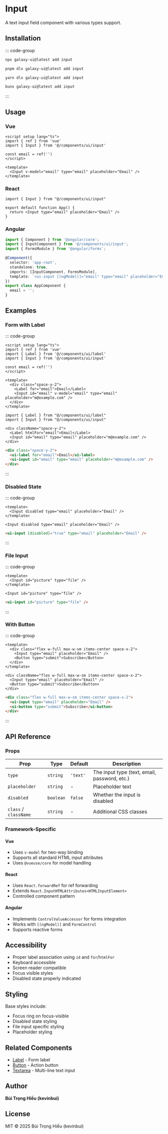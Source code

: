 # Input

A text input field component with various types support.

<ComponentPreview name="InputDemo">
  <template #preview>
    <DemoContainer>
      <InputDemo />
    </DemoContainer>
  </template>
  <template #code>

::: code-group

```vue [Vue]
<script setup lang="ts">
import { Input } from '@/components/ui/input'
</script>

<template>
  <Input type="email" placeholder="Email" />
</template>
```

```tsx [React]
import { Input } from "@/components/ui/input"

export default function App() {
  return <Input type="email" placeholder="Email" />
}
```

```typescript [Angular]
import { Component } from '@angular/core';
import { InputComponent } from '@/components/ui/input';

@Component({
  selector: 'app-root',
  standalone: true,
  imports: [InputComponent],
  template: `<ui-input type="email" placeholder="Email"></ui-input>`
})
export class AppComponent {}
```

:::

  </template>
</ComponentPreview>

## Installation

::: code-group

```bash [npm]
npx galaxy-ui@latest add input
```

```bash [pnpm]
pnpm dlx galaxy-ui@latest add input
```

```bash [yarn]
yarn dlx galaxy-ui@latest add input
```

```bash [bun]
bunx galaxy-ui@latest add input
```

:::

## Usage

### Vue

```vue
<script setup lang="ts">
import { ref } from 'vue'
import { Input } from '@/components/ui/input'

const email = ref('')
</script>

<template>
  <Input v-model="email" type="email" placeholder="Email" />
</template>
```

### React

```tsx
import { Input } from "@/components/ui/input"

export default function App() {
  return <Input type="email" placeholder="Email" />
}
```

### Angular

```typescript
import { Component } from '@angular/core';
import { InputComponent } from '@/components/ui/input';
import { FormsModule } from '@angular/forms';

@Component({
  selector: 'app-root',
  standalone: true,
  imports: [InputComponent, FormsModule],
  template: `<ui-input [(ngModel)]="email" type="email" placeholder="Email" />`
})
export class AppComponent {
  email = '';
}
```

## Examples

### Form with Label

::: code-group

```vue [Vue]
<script setup lang="ts">
import { ref } from 'vue'
import { Label } from '@/components/ui/label'
import { Input } from '@/components/ui/input'

const email = ref('')
</script>

<template>
  <div class="space-y-2">
    <Label for="email">Email</Label>
    <Input id="email" v-model="email" type="email" placeholder="m@example.com" />
  </div>
</template>
```

```tsx [React]
import { Label } from "@/components/ui/label"
import { Input } from "@/components/ui/input"

<div className="space-y-2">
  <Label htmlFor="email">Email</Label>
  <Input id="email" type="email" placeholder="m@example.com" />
</div>
```

```html [Angular]
<div class="space-y-2">
  <ui-label for="email">Email</ui-label>
  <ui-input id="email" type="email" placeholder="m@example.com" />
</div>
```

:::

### Disabled State

::: code-group

```vue [Vue]
<template>
  <Input disabled type="email" placeholder="Email" />
</template>
```

```tsx [React]
<Input disabled type="email" placeholder="Email" />
```

```html [Angular]
<ui-input [disabled]="true" type="email" placeholder="Email" />
```

:::

### File Input

::: code-group

```vue [Vue]
<template>
  <Input id="picture" type="file" />
</template>
```

```tsx [React]
<Input id="picture" type="file" />
```

```html [Angular]
<ui-input id="picture" type="file" />
```

:::

### With Button

::: code-group

```vue [Vue]
<template>
  <div class="flex w-full max-w-sm items-center space-x-2">
    <Input type="email" placeholder="Email" />
    <Button type="submit">Subscribe</Button>
  </div>
</template>
```

```tsx [React]
<div className="flex w-full max-w-sm items-center space-x-2">
  <Input type="email" placeholder="Email" />
  <Button type="submit">Subscribe</Button>
</div>
```

```html [Angular]
<div class="flex w-full max-w-sm items-center space-x-2">
  <ui-input type="email" placeholder="Email" />
  <ui-button type="submit">Subscribe</ui-button>
</div>
```

:::

## API Reference

### Props

| Prop | Type | Default | Description |
|------|------|---------|-------------|
| `type` | `string` | `'text'` | The input type (text, email, password, etc.) |
| `placeholder` | `string` | - | Placeholder text |
| `disabled` | `boolean` | `false` | Whether the input is disabled |
| `class` / `className` | `string` | - | Additional CSS classes |

### Framework-Specific

#### Vue
- Uses `v-model` for two-way binding
- Supports all standard HTML input attributes
- Uses `@vueuse/core` for model handling

#### React
- Uses `React.forwardRef` for ref forwarding
- Extends `React.InputHTMLAttributes<HTMLInputElement>`
- Controlled component pattern

#### Angular
- Implements `ControlValueAccessor` for forms integration
- Works with `[(ngModel)]` and `FormControl`
- Supports reactive forms

## Accessibility

- Proper label association using `id` and `for`/`htmlFor`
- Keyboard accessible
- Screen reader compatible
- Focus visible styles
- Disabled state properly indicated

## Styling

Base styles include:
- Focus ring on focus-visible
- Disabled state styling
- File input specific styling
- Placeholder styling

## Related Components

- [Label](/components/label) - Form label
- [Button](/components/button) - Action button
- [Textarea](/components/textarea) - Multi-line text input

## Author

**Bùi Trọng Hiếu (kevinbui)**

## License

MIT © 2025 Bùi Trọng Hiếu (kevinbui)
